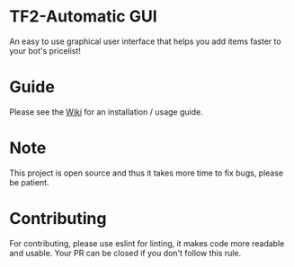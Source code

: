 # TF2-Automatic GUI
An easy to use graphical user interface that helps you add items faster to your bot's pricelist!

# Guide
Please see the [Wiki](https://github.com/ZeusJunior/tf2-automatic-gui/wiki) for an installation / usage guide.

# Note
This project is open source and thus it takes more time to fix bugs, please be patient.

# Contributing
For contributing, please use eslint for linting, it makes code more readable and usable.
Your PR can be closed if you don't follow this rule.
